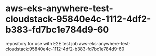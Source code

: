 # aws-eks-anywhere-test-cloudstack-95840e4c-1112-4df2-b383-fd7bc1e784d9-60
repository for use with E2E test job aws-eks-anywhere-test-cloudstack:95840e4c-1112-4df2-b383-fd7bc1e784d9-60
